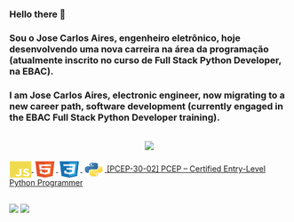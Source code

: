 ### Hello there 👋

### Sou o Jose Carlos Aires, engenheiro eletrônico, hoje desenvolvendo uma nova carreira na área da programação (atualmente inscrito no curso de Full Stack Python Developer, na EBAC).

### I am Jose Carlos Aires, electronic engineer, now migrating to a new career path, software development (currently engaged in the EBAC Full Stack Python Developer training).
<div align="center">
  <br>
  <a href="https://github.com/JC-Aires">
  
  <img height="180em" src="https://github-readme-stats.vercel.app/api/top-langs/?username=jc-aires&layout=compact&langs_count=7&theme=dracula"/>
</div>
<div style="display: inline_block"><br>
  <img align="center" alt="Aires-Js" height="30" width="40" src="https://raw.githubusercontent.com/devicons/devicon/master/icons/javascript/javascript-plain.svg">
  <img align="center" alt="Aires-HTML" height="30" width="40" src="https://raw.githubusercontent.com/devicons/devicon/master/icons/html5/html5-original.svg">
  <img align="center" alt="Aires-CSS" height="30" width="40" src="https://raw.githubusercontent.com/devicons/devicon/master/icons/css3/css3-original.svg">
  <img align="center" alt="Aires-Python" height="30" width="40" src="https://raw.githubusercontent.com/devicons/devicon/master/icons/python/python-original.svg">
  <a href="https://www.credly.com/badges/45a2e2f7-2eba-42ac-a682-f8946c765637/public_url" target="_blank">[PCEP-30-02] PCEP – Certified Entry-Level Python Programmer</a>
</div>
  
  ##
 
<div>  
  <a href = "mailto:jcaires63@gmail.com"><img src="https://img.shields.io/badge/-Gmail-%23333?style=for-the-badge&logo=gmail&logoColor=white" target="_blank"></a>
  <a href="https://www.linkedin.com/in/joseaires" target="_blank"><img src="https://img.shields.io/badge/-LinkedIn-%230077B5?style=for-the-badge&logo=linkedin&logoColor=white" target="_blank"></a>
